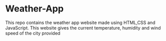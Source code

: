 # Weather-App
This repo contains the weather app website made using HTML,CSS and JavaScript. This website gives the current temperature, humidity and wind speed of the city provided
